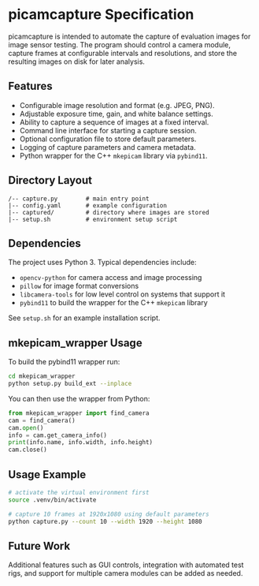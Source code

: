 # picamcapture Specification

picamcapture is intended to automate the capture of evaluation images for image sensor testing. The program should control a camera module, capture frames at configurable intervals and resolutions, and store the resulting images on disk for later analysis.

## Features

- Configurable image resolution and format (e.g. JPEG, PNG).
- Adjustable exposure time, gain, and white balance settings.
- Ability to capture a sequence of images at a fixed interval.
- Command line interface for starting a capture session.
- Optional configuration file to store default parameters.
- Logging of capture parameters and camera metadata.
- Python wrapper for the C++ `mkepicam` library via `pybind11`.

## Directory Layout

```
/-- capture.py        # main entry point
|-- config.yaml       # example configuration
|-- captured/         # directory where images are stored
|-- setup.sh          # environment setup script
```

## Dependencies

The project uses Python 3. Typical dependencies include:

- `opencv-python` for camera access and image processing
- `pillow` for image format conversions
- `libcamera-tools` for low level control on systems that support it
- `pybind11` to build the wrapper for the C++ `mkepicam` library

See `setup.sh` for an example installation script.

## mkepicam_wrapper Usage

To build the pybind11 wrapper run:

```bash
cd mkepicam_wrapper
python setup.py build_ext --inplace
```

You can then use the wrapper from Python:

```python
from mkepicam_wrapper import find_camera
cam = find_camera()
cam.open()
info = cam.get_camera_info()
print(info.name, info.width, info.height)
cam.close()
```


## Usage Example

```bash
# activate the virtual environment first
source .venv/bin/activate

# capture 10 frames at 1920x1080 using default parameters
python capture.py --count 10 --width 1920 --height 1080
```

## Future Work

Additional features such as GUI controls, integration with automated test rigs, and support for multiple camera modules can be added as needed.

